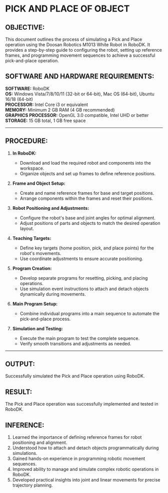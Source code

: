 #  PICK AND PLACE OF OBJECT



## OBJECTIVE:
This document outlines the process of simulating a Pick and Place operation using the Doosan Robotics M1013 White Robot in RoboDK. It provides a step-by-step guide to configuring the robot, setting up reference frames, and programming movement sequences to achieve a successful pick-and-place operation.

## SOFTWARE AND HARDWARE REQUIREMENTS:
**SOFTWARE:** RoboDK  
**OS:** Windows Vista/7/8/10/11 (32-bit or 64-bit), Mac OS (64-bit), Ubuntu 16/18 (64-bit)  
**PROCESSOR:** Intel Core i3 or equivalent  
**MEMORY:** Minimum 2 GB RAM (4 GB recommended)  
**GRAPHICS PROCESSOR:** OpenGL 3.0 compatible, Intel UHD or better  
**STORAGE:** 15 GB total, 1 GB free space

---

## PROCEDURE:
1. **In RoboDK:**
   - Download and load the required robot and components into the workspace.
   - Organize objects and set up frames to define reference positions.

2. **Frame and Object Setup:**
   - Create and name reference frames for base and target positions.
   - Arrange components within the frames and reset their positions.

3. **Robot Positioning and Adjustments:**
   - Configure the robot's base and joint angles for optimal alignment.
   - Adjust positions of parts and objects to match the desired operation layout.

4. **Teaching Targets:**
   - Define key targets (home position, pick, and place points) for the robot's movements.
   - Use coordinate adjustments to ensure accurate positioning.

5. **Program Creation:**
   - Develop separate programs for resetting, picking, and placing operations.
   - Use simulation event instructions to attach and detach objects dynamically during movements.

6. **Main Program Setup:**
   - Combine individual programs into a main sequence to automate the pick-and-place process.

7. **Simulation and Testing:**
   - Execute the main program to test the complete sequence.
   - Verify smooth transitions and adjustments as needed.

---

## OUTPUT:
Successfully simulated the Pick and Place operation using RoboDK.

## RESULT:
The Pick and Place operation was successfully implemented and tested in RoboDK.

## INFERENCE:
1. Learned the importance of defining reference frames for robot positioning and alignment.
2. Understood how to attach and detach objects programmatically during simulations.
3. Gained hands-on experience in programming robotic movement sequences.
4. Improved ability to manage and simulate complex robotic operations in RoboDK.
5. Developed practical insights into joint and linear movements for precise trajectory planning.

